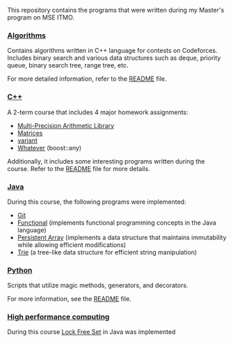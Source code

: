 This repository contains the programs that were written during my Master's program on MSE ITMO.

### [Algorithms](./algorithms/)
Contains algorithms written in C++ language for contests on Codeforces. Includes binary search and various data structures such as deque, priority queue, binary search tree, range tree, etc.

For more detailed information, refer to the [README](./algorithms/README.md) file.

### [C++](./cpp/)
A 2-term course that includes 4 major homework assignments:

- [Multi-Precision Arithmetic Library](./cpp/bignum/README.md)
- [Matrices](./cpp/matrices/README.md)
- [variant](./cpp/variant/README.md)
- [Whatever](./cpp/whatever/README.md) (boost::any)

Additionally, it includes some interesting programs written during the course. Refer to the [README](./cpp/README.md) file for more details.

### [Java](./java/)
During this course, the following programs were implemented:

- [Git](./java/git)
- [Functional](./java/functional) (implements functional programming concepts in the Java language)
- [Persistent Array](./java/functional/) (implements a data structure that maintains immutability while allowing efficient modifications)
- [Trie](./java/trie/) (a tree-like data structure for efficient string manipulation)

### [Python](./python/)
Scripts that utilize magic methods, generators, and decorators.

For more information, see the [README](./python/README.md) file.

### [High performance computing](./hpc/)
During this course [Lock Free Set](./hpc/lock_free_set) in Java was implemented

